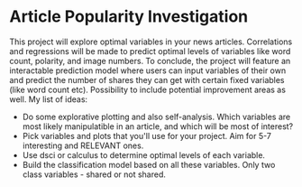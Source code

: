 # Article Popularity Investigation
This project will explore optimal variables in your news articles. Correlations and regressions will be made to predict optimal levels of variables like word count, polarity, and image numbers. 
To conclude, the project will feature an interactable prediction model where users can input variables of their own and predict the number of shares they can get with certain fixed variables (like word count etc). Possibility to include potential improvement areas as well.
My list of ideas:
- Do some explorative plotting and also self-analysis. Which variables are most likely manipulatible in an article, and which will be most of interest?
- Pick variables and plots that you'll use for your project. Aim for 5-7 interesting and RELEVANT ones.
- Use dsci or calculus to determine optimal levels of each variable.
- Build the classification model based on all these variables. Only two class variables - shared or not shared.
